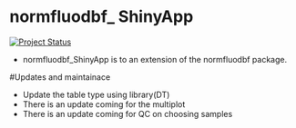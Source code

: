 <!-- README.md is generated from README.Rmd. Please edit that file -->

# normfluodbf\_ ShinyApp

[![Project Status](https://www.repostatus.org/badges/latest/wip.svg)](https://github.com/AlphaPrime7/normfluodbf_ShinyApp/graphs/commit-activity)

-   normfluodbf_ShinyApp is to an extension of the normfluodbf package.

#Updates and maintainace 
- Update the table type using library(DT)
- There is an update coming for the multiplot
- There is an update coming for QC on choosing samples
